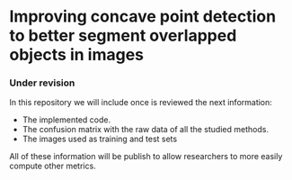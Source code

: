 # Improving concave point detection to better segment overlapped objects in images

### Under revision

In this repository we will include once is reviewed the next information:
* The implemented code.
* The confusion matrix with the raw data of all the studied methods.
* The images used as training and test sets 
 
All of these information will be publish to allow researchers to more easily compute other metrics.
